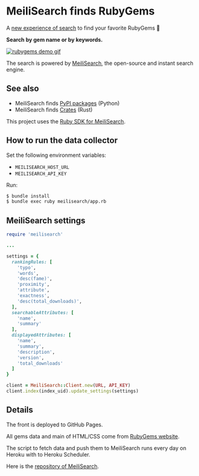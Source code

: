 # MeiliSearch finds RubyGems

A [new experience of search](https://rubygems.meilisearch.com) to find your favorite RubyGems 🎉

**Search by gem name or by keywords.**

[![rubygems demo gif](misc/rubygems.gif)](https://rubygems.meilisearch.com)

The search is powered by [MeiliSearch](https://github.com/meilisearch/MeiliSearch), the open-source and instant search engine.

## See also

- MeiliSearch finds [PyPI packages](https://pypi.meilisearch.com/) (Python)
- MeiliSearch finds [Crates](https://crates.meilisearch.com/) (Rust)

This project uses the [Ruby SDK for MeiliSearch](https://github.com/meilisearch/meilisearch-ruby).

## How to run the data collector

Set the following environment variables:

- `MEILISEARCH_HOST_URL`
- `MEILISEARCH_API_KEY`

Run:

```bash
$ bundle install
$ bundle exec ruby meilisearch/app.rb
```

## MeiliSearch settings

```ruby
require 'meilisearch'

...

settings = {
  rankingRules: [
    'typo',
    'words',
    'desc(fame)',
    'proximity',
    'attribute',
    'exactness',
    'desc(total_downloads)',
  ],
  searchableAttributes: [
    'name',
    'summary'
  ],
  displayedAttributes: [
    'name',
    'summary',
    'description',
    'version',
    'total_downloads'
  ]
}

client = MeiliSearch::Client.new(URL, API_KEY)
client.index(index_uid).update_settings(settings)
```

## Details

The front is deployed to GitHub Pages.

All gems data and main of HTML/CSS come from [RubyGems website](https://rubygems.org/).

The script to fetch data and push them to MeiliSearch runs every day on Heroku with to Heroku Scheduler.

Here is the [repository of MeiliSearch](https://github.com/meilisearch/MeiliSearch).
